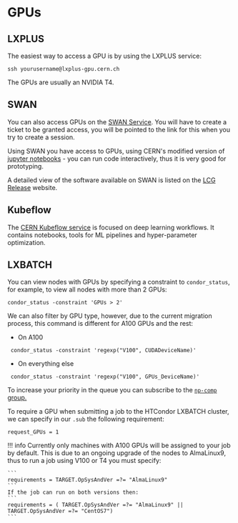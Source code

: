 # GPUs

## LXPLUS 

The easiest way to access a GPU is by using the LXPLUS service:

```
ssh yourusername@lxplus-gpu.cern.ch
```
The GPUs are usually an NVIDIA T4. 


## SWAN

You can also access GPUs on the [SWAN Service](https://swan-k8s.cern.ch/hub/spawn). You will have to create a ticket to be granted access, you will be pointed to the link for this when you try to create a session. 

Using SWAN you have access to GPUs, using CERN's modified version of [jupyter notebooks](https://jupyter.org/) - you can run code interactively, thus it is very good for prototyping. 

A detailed view of the software available on SWAN is listed on the [LCG Release](https://lcginfo.cern.ch/) website.

## Kubeflow
The [CERN Kubeflow service](https://ml.docs.cern.ch/) is focused on deep learning workflows. It contains notebooks, tools for ML pipelines and hyper-parameter optimization.


## LXBATCH
You can view nodes with GPUs by specifying a constraint to `condor_status`, for example, to view all nodes with more than 2 GPUs:

```
condor_status -constraint 'GPUs > 2'
```

We can also filter by GPU type, however, due to the current migration process, this command is different for A100 GPUs and the rest:

- On A100
```
 condor_status -constraint 'regexp("V100", CUDADeviceName)'
```

- On everything else

```
 condor_status -constraint 'regexp("V100", GPUs_DeviceName)'
```

To increase your priority in the queue you can subscribe to the [`np-comp` group.](https://resources.web.cern.ch/resources/Manage/Linux/Subscribe.aspx)

To require a GPU when submitting a job to the HTCondor LXBATCH cluster, we can specify in our `.sub` the following requirement:
```
request_GPUs = 1
```


!!! info 
    Currently only machines with A100 GPUs will be assigned to your job by default. This is due to an ongoing upgrade of the nodes to AlmaLinux9, thus to run a job using V100 or T4 you must specify:

    ```
    requirements = TARGET.OpSysAndVer =?= "AlmaLinux9"
    ```
    If the job can run on both versions then:
    ```
    requirements = ( TARGET.OpSysAndVer =?= "AlmaLinux9" || TARGET.OpSysAndVer =?= "CentOS7")
    ```


